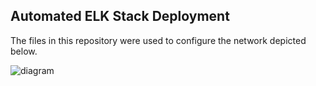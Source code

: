 ## Automated ELK Stack Deployment
The files in this repository were used to configure the network depicted below.

![diagram](C:\Users\jeffp\Documents\resources\Project-1\Project\README\Images\Cloud_Diagram.png)
